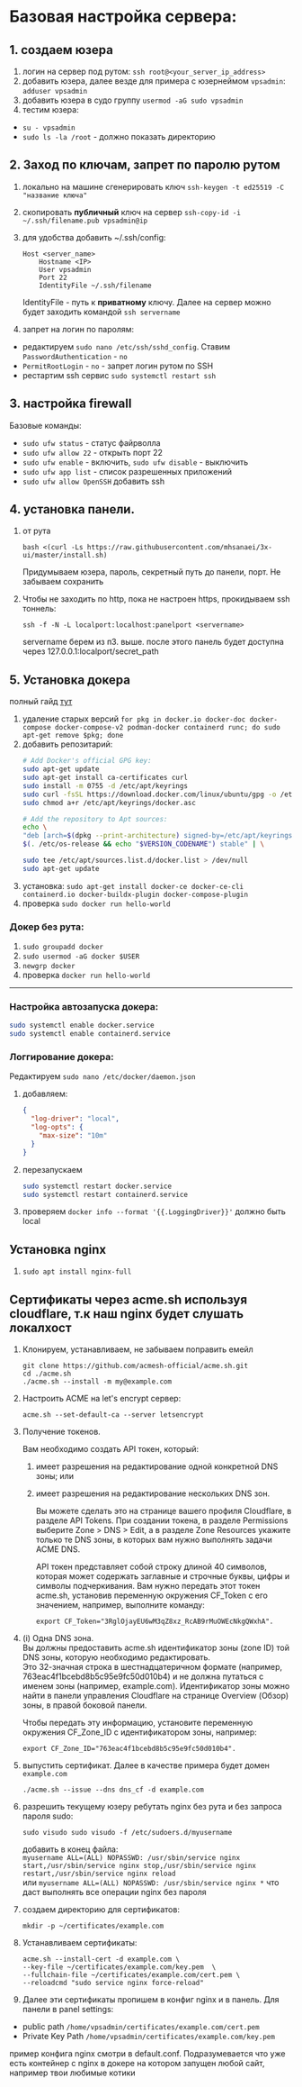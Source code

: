 # Базовая настройка сервера:

## 1. создаем юзера

1. логин на сервер под рутом:
  `ssh root@<your_server_ip_address>`
2. добавить юзера, далее везде для примера с юзернеймом `vpsadmin`: `adduser vpsadmin` 
3. добавить юзера в судо группу `usermod -aG sudo vpsadmin`
4. тестим юзера:
  - `su - vpsadmin`
  - `sudo ls -la /root` - должно показать директорию
  
## 2. Заход по ключам, запрет по паролю рутом

1. локально на машине сгенерировать ключ `ssh-keygen -t ed25519 -C "название ключа"`
2. скопировать **публичный** ключ на сервер `ssh-copy-id -i ~/.ssh/filename.pub vpsadmin@ip`
3. для удобства добавить ~/.ssh/config:
	```
	Host <server_name>
		Hostname <IP>
		User vpsadmin
		Port 22
		IdentityFile ~/.ssh/filename
	```
    IdentityFile - путь к **приватному** ключу. 
    Далее на сервер можно будет заходить командой `ssh servername`
  
4. запрет на логин по паролям:
  - редактируем `sudo nano /etc/ssh/sshd_config`. Ставим `PasswordAuthentication` - `no`
  - `PermitRootLogin` - `no` - запрет логин рутом по SSH
  - рестартим ssh сервис     `sudo systemctl restart ssh`

## 3. настройка firewall
Базовые команды: 
 - `sudo ufw status` - статус файрволла
 - `sudo ufw allow 22` - открыть порт 22
 - `sudo ufw enable`  - включить, `sudo ufw disable` - выключить
 - `sudo ufw app list` - список разрешенных приложений
 - `sudo ufw allow OpenSSH` добавить ssh
 
 ## 4. установка панели.
 
 1. от рута 
    ```shell 
    bash <(curl -Ls https://raw.githubusercontent.com/mhsanaei/3x-ui/master/install.sh)
    ```
    Придумываем юзера, пароль, секретный путь до панели, порт. Не забываем сохранить
 2. Чтобы не заходить по http, пока не настроен https, прокидываем ssh тоннель:
 
    ```shell
    ssh -f -N -L localport:localhost:panelport <servername>
    ``` 
    servername берем из п3. выше. после этого панель будет доступна через 127.0.0.1:localport/secret_path

## 5. Установка докера

полный гайд [тут](https://docs.docker.com/engine/install/ubuntu/#install-using-the-repository)

1. удаление старых версий `for pkg in docker.io docker-doc docker-compose docker-compose-v2 podman-docker containerd runc; do sudo apt-get remove $pkg; done`
2. добавить репозитарий:
	```bash
	# Add Docker's official GPG key:
	sudo apt-get update
	sudo apt-get install ca-certificates curl
	sudo install -m 0755 -d /etc/apt/keyrings
	sudo curl -fsSL https://download.docker.com/linux/ubuntu/gpg -o /etc/apt/keyrings/docker.asc
	sudo chmod a+r /etc/apt/keyrings/docker.asc

	# Add the repository to Apt sources:
	echo \
	"deb [arch=$(dpkg --print-architecture) signed-by=/etc/apt/keyrings/docker.asc] https://download.docker.com/linux/ubuntu \
	$(. /etc/os-release && echo "$VERSION_CODENAME") stable" | \
	
	sudo tee /etc/apt/sources.list.d/docker.list > /dev/null
	sudo apt-get update
	```
3. установка: `sudo apt-get install docker-ce docker-ce-cli containerd.io docker-buildx-plugin docker-compose-plugin`
4. проверка `sudo docker run hello-world`

### Докер без рута:

1. `sudo groupadd docker`
2. `sudo usermod -aG docker $USER`
3. `newgrp docker`
4. проверка `docker run hello-world`
----
### Настройка автозапуска докера:
```bash
sudo systemctl enable docker.service
sudo systemctl enable containerd.service
```

### Логгирование докера:

Редактируем `sudo nano /etc/docker/daemon.json`
1. добавляем:
    ```json
    {
      "log-driver": "local",
      "log-opts": {
        "max-size": "10m"
      }
    }
    ```
2. перезапускаем
    ```bash
    sudo systemctl restart docker.service
    sudo systemctl restart containerd.service
    ```

3. проверяем `docker info --format '{{.LoggingDriver}}'` должно быть local

## Установка nginx
1. `sudo apt install nginx-full`

## Сертификаты через acme.sh используя cloudflare, т.к наш nginx будет слушать локалхост

1. Клонируем, устанавливаем, не забываем поправить емейл
    ```shell
    git clone https://github.com/acmesh-official/acme.sh.git
    cd ./acme.sh
    ./acme.sh --install -m my@example.com
    ```
2. Настроить ACME на let's encrypt сервер:
    ```shell
    acme.sh --set-default-ca --server letsencrypt
    ```
3. Получение токенов.

    Вам необходимо создать API токен, который:  
   1. имеет разрешения на редактирование одной конкретной DNS зоны; или
   2. имеет разрешения на редактирование нескольких DNS зон.

       Вы можете сделать это на странице вашего профиля Cloudflare, в разделе API Tokens. 
       При создании токена, в разделе Permissions выберите Zone > DNS > Edit, а в разделе Zone Resources укажите только те DNS зоны, в которых вам нужно выполнять задачи ACME DNS.

       API токен представляет собой строку длиной 40 символов, которая может содержать заглавные и строчные буквы, цифры и символы подчеркивания. Вам нужно передать этот токен acme.sh, установив переменную окружения CF_Token с его значением, например, выполните команду: 
       ```shell
       export CF_Token="3RglOjayEU6wM3qZ8xz_RcAB9rMuOWEcNkgQWxhA".
       ```
4. (i) Одна DNS зона.  
    Вы должны предоставить acme.sh идентификатор зоны (zone ID) той DNS зоны, которую необходимо редактировать.  
    Это 32-значная строка в шестнадцатеричном формате (например, 763eac4f1bcebd8b5c95e9fc50d010b4) и не должна путаться с именем зоны (например, example.com). Идентификатор зоны можно найти в панели управления Cloudflare на странице Overview (Обзор) зоны, в правой боковой панели.
    
    Чтобы передать эту информацию, установите переменную окружения CF_Zone_ID с идентификатором зоны, например:
    ```shell
    export CF_Zone_ID="763eac4f1bcebd8b5c95e9fc50d010b4".
    ```
   
5. выпустить сертификат. Далее в качестве примера будет домен `example.com`
    ```shell
   ./acme.sh --issue --dns dns_cf -d example.com
   ```
   
6. разрешить текущему юзеру ребутать nginx без рута и без запроса пароля sudo:
    ```shell
   sudo visudo sudo visudo -f /etc/sudoers.d/myusername
   ```
   добавить в конец файла:  
   `myusername ALL=(ALL) NOPASSWD: /usr/sbin/service nginx start,/usr/sbin/service nginx stop,/usr/sbin/service nginx restart,/usr/sbin/service nginx reload`  
    или `myusername ALL=(ALL) NOPASSWD: /usr/sbin/service nginx *` что даст выполнять все операции  nginx без пароля
7. создаем директорию для сертификатов: 
    ```shell
    mkdir -p ~/certificates/example.com
    ```
8. Устанавливаем сертификаты:
    ```shell
    acme.sh --install-cert -d example.com \
    --key-file ~/certificates/example.com/key.pem  \
    --fullchain-file ~/certificates/example.com/cert.pem \
    --reloadcmd "sudo service nginx force-reload"
    ```
9. Далее эти сертификаты пропишем в конфиг nginx и в панель. Для панели в panel settings:
 - public path `/home/vpsadmin/certificates/example.com/cert.pem`
 - Private Key Path `/home/vpsadmin/certificates/example.com/key.pem`

пример конфига nginx смотри в default.conf.  Подразумевается что уже есть контейнер с nginx в докере на котором запущен любой сайт, например твои любимые котики
   